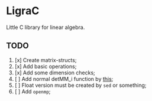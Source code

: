 # LigraC
Little C library for linear algebra.

## TODO

1. [x] Create matrix-structs;
2. [x] Add basic operations;
3. [x] Add some dimension checks;
4. [ ] Add normal detMM_i function by [this](https://ru.wikipedia.org/wiki/%D0%9E%D0%BF%D1%80%D0%B5%D0%B4%D0%B5%D0%BB%D0%B8%D1%82%D0%B5%D0%BB%D1%8C#%D0%90%D0%BB%D0%B3%D0%BE%D1%80%D0%B8%D1%82%D0%BC%D0%B8%D1%87%D0%B5%D1%81%D0%BA%D0%B0%D1%8F_%D1%80%D0%B5%D0%B0%D0%BB%D0%B8%D0%B7%D0%B0%D1%86%D0%B8%D1%8F);
5. [ ] Float version must be created by `sed` or something;
6. [ ] Add `openmp`;
